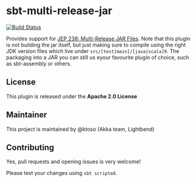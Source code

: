 sbt-multi-release-jar
=====================

[![Build Status](https://travis-ci.org/sbt/sbt-multi-release-jar.svg?branch=master)](https://travis-ci.org/sbt/sbt-multi-release-jar)

Provides support for [JEP 238: Multi-Release JAR Files](https://github.com/sbt/sbt-multi-release-jar).
Note that this plugin is not building the jar itself, but just making sure to compile using the right JDK version files which live under `src/[test|main]/[java|scala]9`. The packaging into a JAR you can still us eyour favourite plugin of choice, such as sbt-assembly or others.

License
-------

This plugin is released under the **Apache 2.0 License**

Maintainer
----------

This project is maintained by @ktoso (Akka team, Lightbend)

Contributing
------------

Yes, pull requests and opening issues is very welcome!

Please test your changes using `sbt scripted`.
